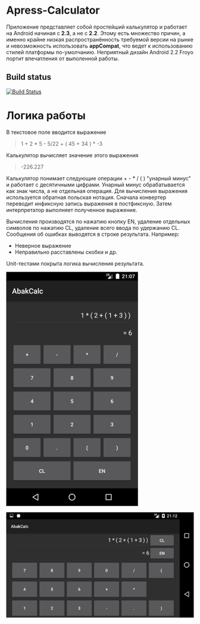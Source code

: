 # Apress-Calculator

Приложение представляет собой простейший калькулятор и работает на Android начиная с **2.3**, а не с **2.2**.
Этому есть множество причин, а именно крайне низкая распространённость требуемой версии на рынке
и невозможность использовать **appCompat**, что ведет к использованию стилей платформы по-умолчанию.
Неприятный дизайн Android 2.2 Froyo портит впечатления от выполенной работы.

## Build status ##

[![Build Status](https://travis-ci.org/turlir/Apress-Calculator.svg?branch=master)](https://travis-ci.org/turlir/Apress-Calculator)

# Логика работы

В текстовое поле вводится выражение
> 1 + 2 * 5 - 5/22 + ( 45 + 34 ) * -3

Калькулятор вычисляет значение этого выражения
> -226.227

Калькулятор понимает следующие операции + - * / ( ) "унарный минус" и работает с десятичными цифрами.
Унарный минус обрабатывается как знак числа, а не отдельная операция.
Для вычисления выражения используется обратная польская нотация.
Сначала конвертер переводит инфиксную запись выражения в постфиксную.
Затем интерпретатор выполняет полученное выражение.

Вычисления производятся по нажатию кнопку EN, удаление отдельных символов по нажатию CL,
удаление всего ввода по удержанию CL.
Сообщения об ошибках выводятся в строке результата. Например:
- Неверное выражение
- Неправильно расставлены скобки
и др.

Unit-тестами покрыта логика вычисления результата.

![Демонстрация](/art/main-screen-portrait.png)

![Демонстрация](/art/main-screen-landscape.png)